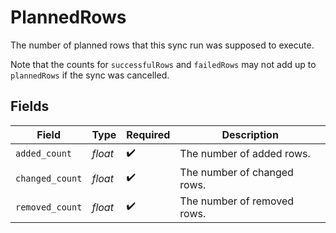 # PlannedRows

The number of planned rows that this sync run was supposed to execute.

Note that the counts for `successfulRows` and `failedRows` may not add up
to `plannedRows` if the sync was cancelled.


## Fields

| Field                       | Type                        | Required                    | Description                 |
| --------------------------- | --------------------------- | --------------------------- | --------------------------- |
| `added_count`               | *float*                     | :heavy_check_mark:          | The number of added rows.   |
| `changed_count`             | *float*                     | :heavy_check_mark:          | The number of changed rows. |
| `removed_count`             | *float*                     | :heavy_check_mark:          | The number of removed rows. |